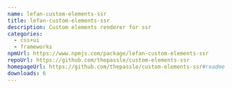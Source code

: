 ```yaml
---
name: lefan-custom-elements-ssr
title: lefan-custom-elements-ssr
description: Custom elements renderer for ssr
categories:
  - css+ui
  - frameworks
npmUrl: https://www.npmjs.com/package/lefan-custom-elements-ssr
repoUrl: https://github.com/thepassle/custom-elements-ssr
homepageUrl: https://github.com/thepassle/custom-elements-ssr#readme
downloads: 6
---
```

